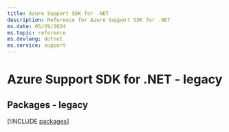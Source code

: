 ```yaml
---
title: Azure Support SDK for .NET
description: Reference for Azure Support SDK for .NET
ms.date: 05/29/2024
ms.topic: reference
ms.devlang: dotnet
ms.service: support
---
```

# Azure Support SDK for .NET - legacy
## Packages - legacy
[!INCLUDE [packages](support-index.md)]